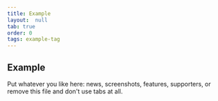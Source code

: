 ```yaml
---
title: Example
layout:  null
tab: true
order: 0
tags: example-tag
---
```


## Example

Put whatever you like here: news, screenshots, features, supporters, or remove this file and don't use tabs at all.
